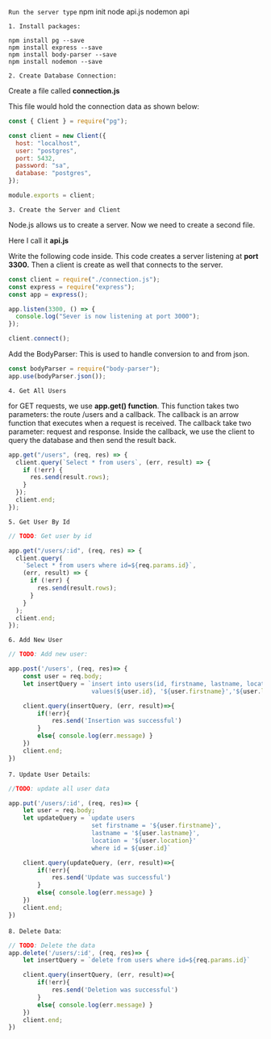 `Run the server type`
    npm init
    node api.js
    nodemon api

`1. Install packages:`

    npm install pg --save
    npm install express --save
    npm install body-parser --save
    npm install nodemon --save

`2. Create Database Connection:`

Create a file called **connection.js**

This file would hold the connection data as shown below:

```js
const { Client } = require("pg");

const client = new Client({
  host: "localhost",
  user: "postgres",
  port: 5432,
  password: "sa",
  database: "postgres",
});

module.exports = client;
```

`3. Create the Server and Client`

Node.js allows us to create a server. Now we need to create a second file.

Here I call it **api.js**

Write the following code inside. This code creates a server listening at **port 3300.** Then a client is create as well that connects to the server.

```js
const client = require("./connection.js");
const express = require("express");
const app = express();

app.listen(3300, () => {
  console.log("Sever is now listening at port 3000");
});

client.connect();
```

Add the BodyParser: This is used to handle conversion to and from json.

```js
const bodyParser = require("body-parser");
app.use(bodyParser.json());
```

`4. Get All Users`

for GET requests, we use **app.get() function**. This function takes two parameters: the route /users and a callback. The callback is an arrow function that executes when a request is received. The callback take two parameter: request and response. Inside the callback, we use the client to query the database and then send the result back.

```js
app.get("/users", (req, res) => {
  client.query(`Select * from users`, (err, result) => {
    if (!err) {
      res.send(result.rows);
    }
  });
  client.end;
});
```
`5. Get User By Id`

```js
// TODO: Get user by id

app.get("/users/:id", (req, res) => {
  client.query(
    `Select * from users where id=${req.params.id}`,
    (err, result) => {
      if (!err) {
        res.send(result.rows);
      }
    }
  );
  client.end;
});
```
`6. Add New User`

```js
// TODO: Add new user:

app.post('/users', (req, res)=> {
    const user = req.body;
    let insertQuery = `insert into users(id, firstname, lastname, location) 
                       values(${user.id}, '${user.firstname}','${user.lastname}', '${user.location}')`

    client.query(insertQuery, (err, result)=>{
        if(!err){
            res.send('Insertion was successful')
        }
        else{ console.log(err.message) }
    })
    client.end;
})
```

`7. Update User Details`:

```js
//TODO: update all user data

app.put('/users/:id', (req, res)=> {
    let user = req.body;
    let updateQuery = `update users
                       set firstname = '${user.firstname}',
                       lastname = '${user.lastname}',
                       location = '${user.location}'
                       where id = ${user.id}`

    client.query(updateQuery, (err, result)=>{
        if(!err){
            res.send('Update was successful')
        }
        else{ console.log(err.message) }
    })
    client.end;
})
```

`8. Delete Data`:

```js
// TODO: Delete the data 
app.delete('/users/:id', (req, res)=> {
    let insertQuery = `delete from users where id=${req.params.id}`

    client.query(insertQuery, (err, result)=>{
        if(!err){
            res.send('Deletion was successful')
        }
        else{ console.log(err.message) }
    })
    client.end;
})
```
